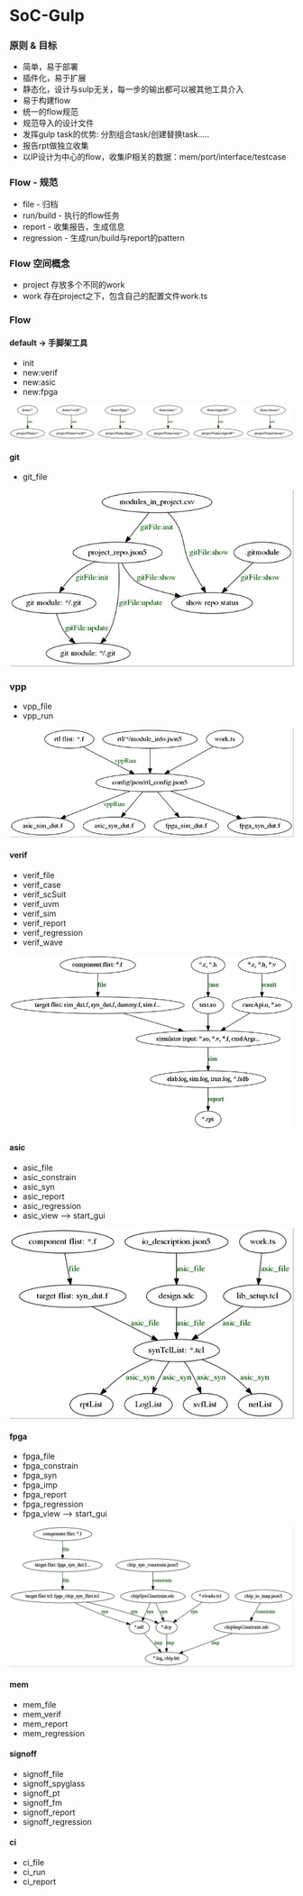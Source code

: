 SoC-Gulp
==========

### 原则 & 目标
* 简单，易于部署
* 插件化，易于扩展
* 静态化，设计与sulp无关，每一步的输出都可以被其他工具介入
* 易于构建flow
* 统一的flow规范
* 规范导入的设计文件
* 发挥gulp task的优势: 分割组合task/创建替换task.....
* 报告rpt做独立收集
* 以IP设计为中心的flow，收集IP相关的数据：mem/port/interface/testcase


### Flow - 规范
- file       - 归档
- run/build  - 执行的flow任务
- report     - 收集报告，生成信息
- regression - 生成run/build与report的pattern


### Flow 空间概念
- project 存放多个不同的work
- work 存在project之下，包含自己的配置文件work.ts


### Flow
#### default -> 手脚架工具
- init
- new:verif
- new:asic
- new:fpga

![init](docs/flow/init/demo.jpg)

#### git
- git_file

![git](./docs/flow/git/demo.jpg)

### vpp
- vpp_file
- vpp_run

![vpp](./docs/flow/vpp/demo.jpg)

#### verif
- verif_file
- verif_case
- verif_scSuit
- verif_uvm
- verif_sim
- verif_report
- verif_regression
- verif_wave

![verif](./docs/flow/verif/demo.jpg)

#### asic
- asic_file
- asic_constrain
- asic_syn
- asic_report
- asic_regression
- asic_view --> start_gui

![asic](./docs/flow/asic/demo.jpg)

#### fpga
- fpga_file
- fpga_constrain
- fpga_syn
- fpga_imp
- fpga_report
- fpga_regression
- fpga_view --> start_gui

![fpga](./docs/flow/fpga/demo.jpg)

#### mem
- mem_file
- mem_verif
- mem_report
- mem_regression

#### signoff
- signoff_file
- signoff_spyglass
- signoff_pt 
- signoff_fm
- signoff_report
- signoff_regression

#### ci
- ci_file
- ci_run
- ci_report
